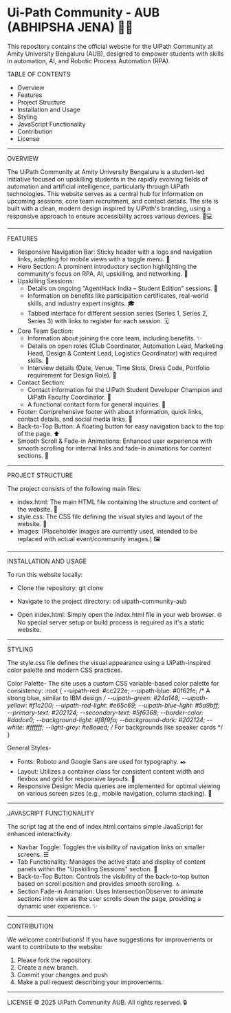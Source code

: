 Ui-Path Community - AUB (ABHIPSHA JENA) 🤖✨
=================================================================================

This repository contains the official website for the UiPath Community at Amity University Bengaluru (AUB), designed to empower students with skills in automation, AI, and Robotic Process Automation (RPA).


TABLE OF CONTENTS

 * Overview
 * Features
 * Project Structure
 * Installation and Usage
 * Styling
 * JavaScript Functionality
 * Contribution
 * License
___________________________________________________________________________________________________________________________________________________________________

OVERVIEW

The UiPath Community at Amity University Bengaluru is a student-led initiative focused on upskilling students in the rapidly evolving fields of automation and artificial intelligence, particularly through UiPath technologies. This website serves as a central hub for information on upcoming sessions, core team recruitment, and contact details.
The site is built with a clean, modern design inspired by UiPath's branding, using a responsive approach to ensure accessibility across various devices. 📱💻
___________________________________________________________________________________________________________________________________________________________________

FEATURES

 * Responsive Navigation Bar: Sticky header with a logo and navigation links, adapting for mobile views with a toggle menu. 🔗
 * Hero Section: A prominent introductory section highlighting the community's focus on RPA, AI, upskilling, and networking. 🚀
 * Upskilling Sessions:
   * Details on ongoing "AgentHack India – Student Edition" sessions. 🧠
   * Information on benefits like participation certificates, real-world skills, and industry expert insights. 🎓
   * Tabbed interface for different session series (Series 1, Series 2, Series 3) with links to register for each session. 🗓️
 * Core Team Section:
   * Information about joining the core team, including benefits. ✨
   * Details on open roles (Club Coordinator, Automation Lead, Marketing Head, Design & Content Lead, Logistics Coordinator) with required skills. 🎯
   * Interview details (Date, Venue, Time Slots, Dress Code, Portfolio requirement for Design Role). 📝
 * Contact Section:
   * Contact information for the UiPath Student Developer Champion and UiPath Faculty Coordinator. 📧
   * A functional contact form for general inquiries. 💬
 * Footer: Comprehensive footer with about information, quick links, contact details, and social media links. 🦶
 * Back-to-Top Button: A floating button for easy navigation back to the top of the page. ⬆️
 * Smooth Scroll & Fade-in Animations: Enhanced user experience with smooth scrolling for internal links and fade-in animations for content sections. 🌟
___________________________________________________________________________________________________________________________________________________________________

PROJECT STRUCTURE

The project consists of the following main files:

 * index.html: The main HTML file containing the structure and content of the website. 📄
 * style.css: The CSS file defining the visual styles and layout of the website. 🎨
 * Images: (Placeholder images are currently used, intended to be replaced with actual event/community images.) 🖼️
___________________________________________________________________________________________________________________________________________________________________

INSTALLATION AND USAGE

To run this website locally:

 * Clone the repository:
   git clone <repository-url>

 * Navigate to the project directory:
   cd uipath-community-aub

 * Open index.html: Simply open the index.html file in your web browser. 🌐
No special server setup or build process is required as it's a static website.
___________________________________________________________________________________________________________________________________________________________________

STYLING

The style.css file defines the visual appearance using a UiPath-inspired color palette and modern CSS practices.

Color Palette-
The site uses a custom CSS variable-based color palette for consistency:
:root {
    --uipath-red: #cc222e;
    --uipath-blue: #0f62fe; /* A strong blue, similar to IBM design */
    --uipath-green: #24a148;
    --uipath-yellow: #f1c200;
    --uipath-red-light: #e65c69;
    --uipath-blue-light: #5a9bff;
    --primary-text: #202124;
    --secondary-text: #5f6368;
    --border-color: #dadce0;
    --background-light: #f8f9fa;
    --background-dark: #202124;
    --white: #ffffff;
    --light-grey: #e8eaed; /* For backgrounds like speaker cards */
}

General Styles-
 * Fonts: Roboto and Google Sans are used for typography. ✒️
 * Layout: Utilizes a container class for consistent content width and flexbox and grid for responsive layouts. 📐
 * Responsive Design: Media queries are implemented for optimal viewing on various screen sizes (e.g., mobile navigation, column stacking). 📏
___________________________________________________________________________________________________________________________________________________________________

JAVASCRIPT FUNCTIONALITY

The script tag at the end of index.html contains simple JavaScript for enhanced interactivity:
 * Navbar Toggle: Toggles the visibility of navigation links on smaller screens. ☰
 * Tab Functionality: Manages the active state and display of content panels within the "Upskilling Sessions" section. 🔄
 * Back-to-Top Button: Controls the visibility of the back-to-top button based on scroll position and provides smooth scrolling. 🔝
 * Section Fade-in Animation: Uses IntersectionObserver to animate sections into view as the user scrolls down the page, providing a dynamic user experience. ✨
__________________________________________________________________________________________________________________________________________________________________


CONTRIBUTION

We welcome contributions! If you have suggestions for improvements or want to contribute to the website:
1) Please fork the repository.
2) Create a new branch.
3) Commit your changes and push
4) Make a pull request describing your improvements.
___________________________________________________________________________________________________________________________________________________________________

LICENSE
© 2025 UiPath Community AUB. All rights reserved. 🔒
